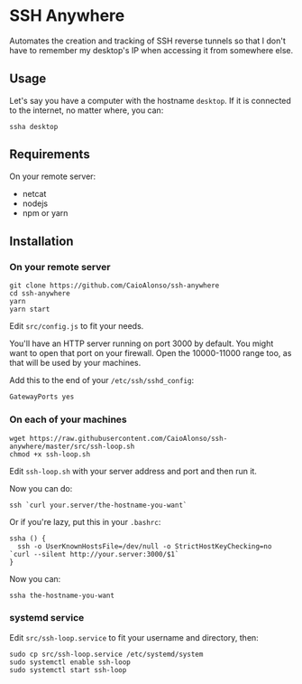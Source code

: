 # SSH Anywhere

Automates the creation and tracking of SSH reverse tunnels so that I don't have to remember my desktop's IP when accessing it from somewhere else.

## Usage

Let's say you have a computer with the hostname `desktop`. If it is connected to the internet, no matter where, you can:
```
ssha desktop
```

## Requirements

On your remote server:
* netcat
* nodejs
* npm or yarn

## Installation

### On your remote server
```
git clone https://github.com/CaioAlonso/ssh-anywhere
cd ssh-anywhere
yarn
yarn start
```

Edit `src/config.js` to fit your needs.

You'll have an HTTP server running on port 3000 by default. You might want to open that port on your firewall. Open the 10000-11000 range too, as that will be used by your machines.

Add this to the end of your `/etc/ssh/sshd_config`:
```
GatewayPorts yes
```

### On each of your machines
```
wget https://raw.githubusercontent.com/CaioAlonso/ssh-anywhere/master/src/ssh-loop.sh
chmod +x ssh-loop.sh
```

Edit `ssh-loop.sh` with your server address and port and then run it.

Now you can do:
```
ssh `curl your.server/the-hostname-you-want`
```

Or if you're lazy, put this in your `.bashrc`:
```
ssha () {
  ssh -o UserKnownHostsFile=/dev/null -o StrictHostKeyChecking=no `curl --silent http://your.server:3000/$1`
}
```

Now you can:
```
ssha the-hostname-you-want
```

### systemd service

Edit `src/ssh-loop.service` to fit your username and directory, then:

```
sudo cp src/ssh-loop.service /etc/systemd/system
sudo systemctl enable ssh-loop
sudo systemctl start ssh-loop
```
